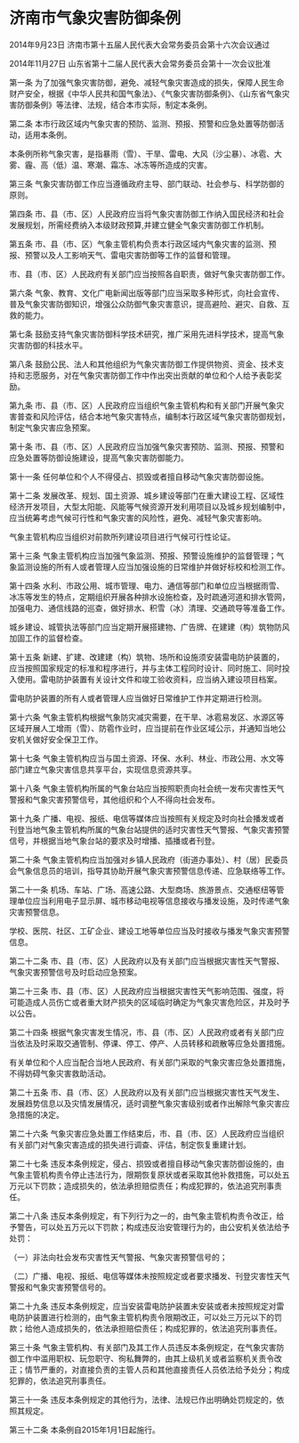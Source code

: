 # 济南市气象灾害防御条例

2014年9月23日 济南市第十五届人民代表大会常务委员会第十六次会议通过

2014年11月27日 山东省第十二届人民代表大会常务委员会第十一次会议批准

<!-- INFO END -->

第一条 为了加强气象灾害防御，避免、减轻气象灾害造成的损失，保障人民生命财产安全，根据《中华人民共和国气象法》、《气象灾害防御条例》、《山东省气象灾害防御条例》等法律、法规，结合本市实际，制定本条例。

第二条 本市行政区域内气象灾害的预防、监测、预报、预警和应急处置等防御活动，适用本条例。

本条例所称气象灾害，是指暴雨（雪）、干旱、雷电、大风（沙尘暴）、冰雹、大雾、霾、高（低）温、寒潮、霜冻、冰冻等所造成的灾害。

第三条 气象灾害防御工作应当遵循政府主导、部门联动、社会参与、科学防御的原则。

第四条 市、县（市、区）人民政府应当将气象灾害防御工作纳入国民经济和社会发展规划，所需经费纳入本级财政预算,并建立健全气象灾害防御工作机制。

第五条 市、县（市、区）气象主管机构负责本行政区域内气象灾害的监测、预报、预警以及人工影响天气、雷电灾害防御等工作的监督和管理。

市、县（市、区）人民政府有关部门应当按照各自职责，做好气象灾害防御工作。

第六条 气象、教育、文化广电新闻出版等部门应当采取多种形式，向社会宣传、普及气象灾害防御知识，增强公众防御气象灾害意识，提高避险、避灾、自救、互救的能力。

第七条 鼓励支持气象灾害防御科学技术研究，推广采用先进科学技术，提高气象灾害防御的科技水平。

第八条 鼓励公民、法人和其他组织为气象灾害防御工作提供物资、资金、技术支持和志愿服务，对在气象灾害防御工作中作出突出贡献的单位和个人给予表彰奖励。

第九条 市、县（市、区）人民政府应当组织气象主管机构和有关部门开展气象灾害普查和风险评估，结合本地气象灾害特点，编制本行政区域气象灾害防御规划，制定气象灾害应急预案。

第十条 市、县（市、区）人民政府应当加强气象灾害预防、监测、预报、预警和应急处置等防御设施建设，提高气象灾害防御能力。

第十一条 任何单位和个人不得侵占、损毁或者擅自移动气象灾害防御设施。

第十二条 发展改革、规划、国土资源、城乡建设等部门在重大建设工程、区域性经济开发项目，大型太阳能、风能等气候资源开发利用项目以及城乡规划编制中，应当统筹考虑气候可行性和气象灾害的风险性，避免、减轻气象灾害影响。

气象主管机构应当组织对前款所列建设项目进行气候可行性论证。

第十三条 气象主管机构应当加强气象监测、预报、预警设施维护的监督管理；气象监测设施的所有人或者管理人应当加强设施的日常维护并做好标校和检测工作。

第十四条 水利、市政公用、城市管理、电力、通信等部门和单位应当根据雨雪、冰冻等发生的特点，定期组织开展各种排水设施检查，及时疏通河道和排水管网，加强电力、通信线路的巡查，做好排水、积雪（冰）清理、交通疏导等准备工作。

城乡建设、城管执法等部门应当定期开展搭建物、广告牌、在建建（构）筑物防风加固工作的监督检查。

第十五条 新建、扩建、改建建（构）筑物、场所和设施须安装雷电防护装置的，应当按照国家规定的标准和程序进行，并与主体工程同时设计、同时施工、同时投入使用。雷电防护装置有关设计文件和竣工验收资料，应当纳入建设项目档案。

雷电防护装置的所有人或者管理人应当做好日常维护工作并定期进行检测。

第十六条 气象主管机构根据气象防灾减灾需要，在干旱、冰雹易发区、水源区等区域开展人工增雨（雪）、防雹作业时，应当提前在作业区域公示，并通知当地公安机关做好安全保卫工作。

第十七条 气象主管机构应当与国土资源、环保、水利、林业、市政公用、水文等部门建立气象灾害信息共享平台，实现信息资源共享。

第十八条 气象主管机构所属的气象台站应当按照职责向社会统一发布灾害性天气警报和气象灾害预警信号，其他组织和个人不得向社会发布。

第十九条 广播、电视、报纸、电信等媒体应当按照有关规定及时向社会播发或者刊登当地气象主管机构所属的气象台站提供的适时灾害性天气警报、气象灾害预警信号，并根据当地气象台站的要求及时增播、插播或者刊登。

第二十条 气象主管机构应当加强对乡镇人民政府（街道办事处）、村（居）民委员会气象信息员的培训，指导其协助开展气象灾害预警信息传递、应急联络等工作。

第二十一条 机场、车站、广场、高速公路、大型商场、旅游景点、交通枢纽等管理单位应当利用电子显示屏、城市移动电视等信息接收与播发设施，及时传递气象灾害预警信息。

学校、医院、社区、工矿企业、建设工地等单位应当及时接收与播发气象灾害预警信息。

第二十二条 市、县（市、区）人民政府以及有关部门应当根据灾害性天气警报、气象灾害预警信号及时启动应急预案。

第二十三条 市、县（市、区）人民政府应当根据灾害性天气影响范围、强度，将可能造成人员伤亡或者重大财产损失的区域临时确定为气象灾害危险区，并及时予以公告。

第二十四条 根据气象灾害发生情况，市、县（市、区）人民政府或者有关部门应当依法及时采取交通管制、停课、停工、停产、人员转移和疏散等应急处置措施。

有关单位和个人应当配合当地人民政府、有关部门采取的气象灾害应急处置措施，不得妨碍气象灾害救助活动。

第二十五条 市、县（市、区）人民政府以及有关部门应当根据灾害性天气发生、发展趋势信息以及灾情发展情况，适时调整气象灾害级别或者作出解除气象灾害应急措施的决定。

第二十六条 气象灾害应急处置工作结束后，市、县（市、区）人民政府应当组织有关部门对气象灾害造成的损失进行调查、评估，制定恢复重建计划。

第二十七条 违反本条例规定，侵占、损毁或者擅自移动气象灾害防御设施的，由气象主管机构责令停止违法行为，限期恢复原状或者采取其他补救措施，可以处五万元以下罚款；造成损失的，依法承担赔偿责任；构成犯罪的，依法追究刑事责任。

第二十八条 违反本条例规定，有下列行为之一的，由气象主管机构责令改正，给予警告，可以处五万元以下罚款；构成违反治安管理行为的，由公安机关依法给予处罚：

（一）非法向社会发布灾害性天气警报、气象灾害预警信号的；

（二）广播、电视、报纸、电信等媒体未按照规定或者要求播发、刊登灾害性天气警报和气象灾害预警信号的。

第二十九条 违反本条例规定，应当安装雷电防护装置未安装或者未按照规定对雷电防护装置进行检测的，由气象主管机构责令限期改正，可以处三万元以下的罚款；给他人造成损失的，依法承担赔偿责任；构成犯罪的，依法追究刑事责任。

第三十条 气象主管机构、有关部门及其工作人员违反本条例规定，在气象灾害防御工作中滥用职权、玩忽职守、徇私舞弊的，由其上级机关或者监察机关责令改正；情节严重的，对直接负责的主管人员和其他直接责任人员依法给予处分；构成犯罪的，依法追究刑事责任。

第三十一条 违反本条例规定的其他行为，法律、法规已作出明确处罚规定的，依照其规定。

第三十二条 本条例自2015年1月1日起施行。

